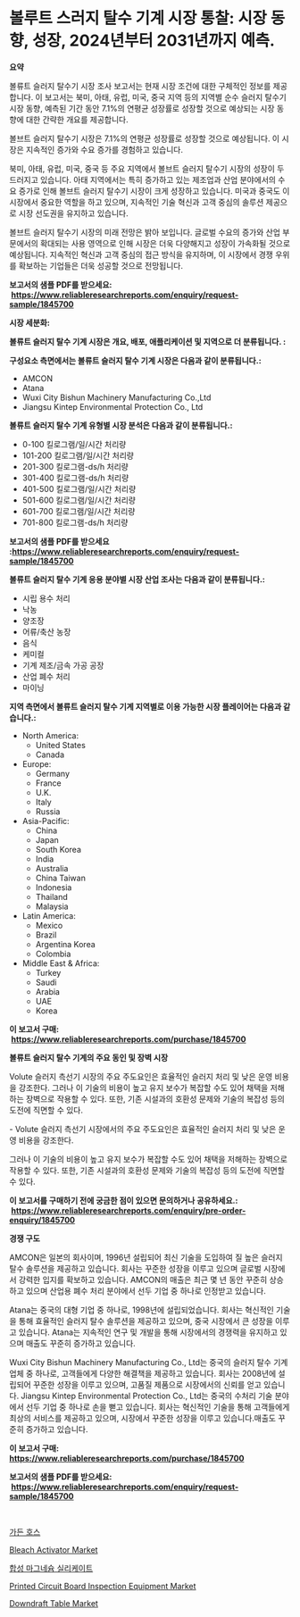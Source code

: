 <p><h1>볼루트 스러지 탈수 기계 시장 통찰: 시장 동향, 성장, 2024년부터 2031년까지 예측.</h1></p><p><strong>요약</strong></p>
<p><p>볼류트 슬러지 탈수기 시장 조사 보고서는 현재 시장 조건에 대한 구체적인 정보를 제공합니다. 이 보고서는 북미, 아태, 유럽, 미국, 중국 지역 등의 지역별 순수 슬러지 탈수기 시장 동향, 예측된 기간 동안 7.1%의 연평균 성장률로 성장할 것으로 예상되는 시장 동향에 대한 간략한 개요를 제공합니다. </p><p>볼브트 슬러지 탈수기 시장은 7.1%의 연평균 성장률로 성장할 것으로 예상됩니다. 이 시장은 지속적인 증가와 수요 증가를 경험하고 있습니다.</p><p>북미, 아태, 유럽, 미국, 중국 등 주요 지역에서 볼브트 슬러지 탈수기 시장의 성장이 두드러지고 있습니다. 아태 지역에서는 특히 증가하고 있는 제조업과 산업 분야에서의 수요 증가로 인해 볼브트 슬러지 탈수기 시장이 크게 성장하고 있습니다. 미국과 중국도 이 시장에서 중요한 역할을 하고 있으며, 지속적인 기술 혁신과 고객 중심의 솔루션 제공으로 시장 선도권을 유지하고 있습니다.</p><p>볼브트 슬러지 탈수기 시장의 미래 전망은 밝아 보입니다. 글로벌 수요의 증가와 산업 부문에서의 확대되는 사용 영역으로 인해 시장은 더욱 다양해지고 성장이 가속화될 것으로 예상됩니다. 지속적인 혁신과 고객 중심의 접근 방식을 유지하며, 이 시장에서 경쟁 우위를 확보하는 기업들은 더욱 성공할 것으로 전망됩니다.</p></p>
<p><strong>보고서의 샘플 PDF를 받으세요: &nbsp;<a href="https://www.reliableresearchreports.com/enquiry/request-sample/1845700">https://www.reliableresearchreports.com/enquiry/request-sample/1845700</a></strong></p>
<p><strong>시장 세분화:</strong></p>
<p><strong> 볼류트 슬러지 탈수 기계 시장은 개요, 배포, 애플리케이션 및 지역으로 더 분류됩니다. :</strong></p>
<p><strong>구성요소 측면에서는 볼류트 슬러지 탈수 기계 시장은 다음과 같이 분류됩니다.:</strong></p>
<p><ul><li>AMCON</li><li>Atana</li><li>Wuxi City Bishun Machinery Manufacturing Co.,Ltd</li><li>Jiangsu Kintep Environmental Protection Co., Ltd</li></ul></p>
<p><strong> 볼류트 슬러지 탈수 기계 유형별 시장 분석은 다음과 같이 분류됩니다.:</strong></p>
<p><ul><li>0-100 킬로그램/일/시간 처리량</li><li>101-200 킬로그램/일/시간 처리량</li><li>201-300 킬로그램-ds/h 처리량</li><li>301-400 킬로그램-ds/h 처리량</li><li>401-500 킬로그램/일/시간 처리량</li><li>501-600 킬로그램/일/시간 처리량</li><li>601-700 킬로그램/일/시간 처리량</li><li>701-800 킬로그램-ds/h 처리량</li></ul></p>
<p><strong>보고서의 샘플 PDF를 받으세요 :<a href="https://www.reliableresearchreports.com/enquiry/request-sample/1845700">https://www.reliableresearchreports.com/enquiry/request-sample/1845700</a></strong></p>
<p><strong> 볼류트 슬러지 탈수 기계 응용 분야별 시장 산업 조사는 다음과 같이 분류됩니다.:</strong></p>
<p><ul><li>시립 용수 처리</li><li>낙농</li><li>양조장</li><li>어류/축산 농장</li><li>음식</li><li>케미컬</li><li>기계 제조/금속 가공 공장</li><li>산업 폐수 처리</li><li>마이닝</li></ul></p>
<p><strong>지역 측면에서 볼류트 슬러지 탈수 기계 지역별로 이용 가능한 시장 플레이어는 다음과 같습니다.:</strong></p>
<p><ul>
    <li>
        North America:
        <ul>
            <li>United States</li>
            <li>Canada</li>
        </ul>
    </li>
    <li>
        Europe:
        <ul>
            <li>Germany</li>
            <li>France</li>
            <li>U.K.</li>
            <li>Italy</li>
            <li>Russia</li>
        </ul>
    </li>
    <li>
        Asia-Pacific:
        <ul>
            <li>China</li>
            <li>Japan</li>
            <li>South Korea</li>
            <li>India</li>
            <li>Australia</li>
            <li>China Taiwan</li>
            <li>Indonesia</li>
            <li>Thailand</li>
            <li>Malaysia</li>
        </ul>
    </li>
    <li>
        Latin America:
        <ul>
            <li>Mexico</li>
            <li>Brazil</li>
            <li>Argentina Korea</li>
            <li>Colombia</li>
        </ul>
    </li>
    <li>
        Middle East & Africa:
        <ul>
            <li>Turkey</li>
            <li>Saudi</li>
            <li>Arabia</li>
            <li>UAE</li>
            <li>Korea</li>
        </ul>
    </li>
    </ul></p>
<p><strong>이 보고서 구매: &nbsp;<a href="https://www.reliableresearchreports.com/purchase/1845700">https://www.reliableresearchreports.com/purchase/1845700</a></strong></p>
<p><strong>볼류트 슬러지 탈수 기계의 주요 동인 및 장벽 시장</strong></p>
<p><p>Volute 슬러지 측선기 시장의 주요 주도요인은 효율적인 슬러지 처리 및 낮은 운영 비용을 강조한다. 그러나 이 기술의 비용이 높고 유지 보수가 복잡할 수도 있어 채택을 저해하는 장벽으로 작용할 수 있다. 또한, 기존 시설과의 호환성 문제와 기술의 복잡성 등의 도전에 직면할 수 있다.</p><p>- Volute 슬러지 측선기 시장에서의 주요 주도요인은 효율적인 슬러지 처리 및 낮은 운영 비용을 강조한다.</p><p>그러나 이 기술의 비용이 높고 유지 보수가 복잡할 수도 있어 채택을 저해하는 장벽으로 작용할 수 있다. 또한, 기존 시설과의 호환성 문제와 기술의 복잡성 등의 도전에 직면할 수 있다.</p></p>
<p><strong>이 보고서를 구매하기 전에 궁금한 점이 있으면 문의하거나 공유하세요.: &nbsp;<a href="https://www.reliableresearchreports.com/enquiry/pre-order-enquiry/1845700">https://www.reliableresearchreports.com/enquiry/pre-order-enquiry/1845700</a></strong></p>
<p><strong>경쟁 구도</strong></p>
<p><p>AMCON은 일본의 회사이며, 1996년 설립되어 최신 기술을 도입하여 질 높은 슬러지 탈수 솔루션을 제공하고 있습니다. 회사는 꾸준한 성장을 이루고 있으며 글로벌 시장에서 강력한 입지를 확보하고 있습니다. AMCON의 매출은 최근 몇 년 동안 꾸준히 상승하고 있으며 산업용 폐수 처리 분야에서 선두 기업 중 하나로 인정받고 있습니다.</p><p>Atana는 중국의 대형 기업 중 하나로, 1998년에 설립되었습니다. 회사는 혁신적인 기술을 통해 효율적인 슬러지 탈수 솔루션을 제공하고 있으며, 중국 시장에서 큰 성장을 이루고 있습니다. Atana는 지속적인 연구 및 개발을 통해 시장에서의 경쟁력을 유지하고 있으며 매출도 꾸준히 증가하고 있습니다.</p><p>Wuxi City Bishun Machinery Manufacturing Co., Ltd는 중국의 슬러지 탈수 기계 업체 중 하나로, 고객들에게 다양한 해결책을 제공하고 있습니다. 회사는 2008년에 설립되어 꾸준한 성장을 이루고 있으며, 고품질 제품으로 시장에서의 신뢰를 얻고 있습니다. Jiangsu Kintep Environmental Protection Co., Ltd는 중국의 수처리 기술 분야에서 선두 기업 중 하나로 손을 뻗고 있습니다. 회사는 혁신적인 기술을 통해 고객들에게 최상의 서비스를 제공하고 있으며, 시장에서 꾸준한 성장을 이루고 있습니다.매출도 꾸준히 증가하고 있습니다.</p></p>
<p><strong>이 보고서 구매: &nbsp; <a href="https://www.reliableresearchreports.com/purchase/1845700">https://www.reliableresearchreports.com/purchase/1845700</a></strong></p>
<p><strong>보고서의 샘플 PDF를 받으세요: &nbsp;<a href="https://www.reliableresearchreports.com/enquiry/request-sample/1845700">https://www.reliableresearchreports.com/enquiry/request-sample/1845700</a></strong><strong></strong></p>
<p>&nbsp;</p>
<p><p><a href="https://github.com/laholand/Market-Research-Report-List-2/blob/main/9272495190596.md">가든 호스</a></p><p><a href="https://github.com/JameTravis/Market-Research-Report-List-4/blob/main/bleach-activator-market.md">Bleach Activator Market</a></p><p><a href="https://github.com/vsnao330707/Market-Research-Report-List-1/blob/main/5726647190597.md">합성 마그네슘 실리케이트</a></p><p><a href="https://unruly-ladybug-44b.notion.site/Printed-Circuit-Board-Inspection-Equipment-Market-Research-Report-The-Key-To-Successful-Business-St-31b8c9a0ad8a40448853771821f3ccd0">Printed Circuit Board Inspection Equipment Market</a></p><p><a href="https://view.publitas.com/reportprime-1/downdraft-table-market-size-share-trends-analysis-report-by-material-by-type-by-end-user-by-region-and-segment-forecasts-2023-2030/">Downdraft Table Market</a></p></p>